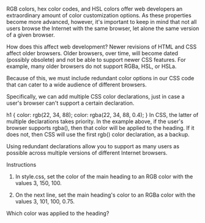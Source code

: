 RGB colors, hex color codes, and HSL colors offer web developers an extraordinary amount of color customization options. As these properties become more advanced, however, it's important to keep in mind that not all users browse the Internet with the same browser, let alone the same version of a given browser.

How does this affect web development? Newer revisions of HTML and CSS affect older browsers. Older browsers, over time, will become dated (possibly obsolete) and not be able to support newer CSS features. For example, many older browsers do not support RGBa, HSL, or HSLa.

Because of this, we must include redundant color options in our CSS code that can cater to a wide audience of different browsers.

Specifically, we can add multiple CSS color declarations, just in case a user's browser can't support a certain declaration.

h1 {
  color: rgb(22, 34, 88);
  color: rgba(22, 34, 88, 0.4);
}
In CSS, the latter of multiple declarations takes priority. In the example above, if the user's browser supports rgba(), then that color will be applied to the heading. If it does not, then CSS will use the first rgb() color declaration, as a backup.

Using redundant declarations allow you to support as many users as possible across multiple versions of different Internet browsers.

Instructions

1. In style.css, set the color of the main heading to an RGB color with the values 3, 150, 100.

2. On the next line, set the main heading's color to an RGBa color with the values 3, 101, 100, 0.75.

Which color was applied to the heading?
